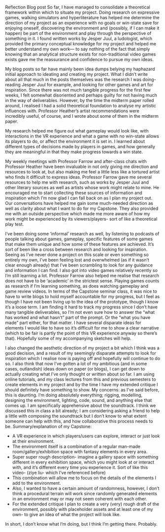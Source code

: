 Reflection Blog post 
So far, I have managed to consolidate a theoretical framework within which to situate my project. Doing research on expressive games, walking simulators and hyperliterature has helped me determine the direction of my project as an experience with no goals or win-state save for enjoying oneself, discovering the environment and (possibly, if I can make it happen) be part of the environment and play through the perspective of something in it. I found written works by Jesper Juul, a ludologist, which provided the primary conceptual knowledge for my project and helped me better understand my own work— to say nothing of the fact that simply knowing that an analytical structure exists for non-traditional video games exists gave me the reassurance and confidence to pursue my own ideas. 

My blog posts so far have mainly been idea dumps belying my haphazard initial approach to ideating and creating my project. What I didn’t write about all that much in the posts themselves was the research I was doing- reading Jesper Juul for example, and looking for other games and art for inspiration. Since there was not much tangible progress for the first few weeks, I felt somewhat disoriented and perhaps guilty for not having much in the way of deliverables. However, by the time the midterm paper rolled around, I realised I had a solid theoretical foundation to analyse my artistic influences with. Professor Heather’s artist recommendations were incredibly useful, of course, and I wrote about some of them in the midterm paper.

My research helped me figure out what gameplay would look like, with interactions in the VR experience and what a game with no win-state allows its players to do, or affect the environment it is set in. I learned about different types of decisions made by players in games, and how generally they are meaningful in that they make progress towards a win state.

My weekly meetings with Professor Farrow and after-class chats with Professor Heather have been invaluable in not only giving me direction and resources to look at, but also making me feel a little less like a tortured artist who finds it difficult to express ideas. Professor Farrow gave me several resources to help me with research, such as works by Jesper Juul and other literary sources as well as artists whose work might relate to mine. He encouraged me to start collecting these sources of information and inspiration which I’m now glad I can fall back on as I plan my project out. Our conversations have helped me gain some much-needed direction as well as clarity about what I want to do for my Capstone. They also provided me with an outside perspective which made me more aware of how my work might be experienced by its viewers/players- sort of like a theoretical play test.

I’ve been doing some ‘informal’ research as well, by listening to podcasts of people talking about games, gameplay, specific features of some games that make them unique and how some of these features are achieved. It’s sort of been like a cross between research and looking for inspiration. Seeing as I’ve never done a project on this scale or even something so entirely my own, I’ve been feeling lost and overwhelmed (as if it wasn’t clear enough already) that I’ve been scrambling to look for any guidance and information I can find. I also got into video games relatively recently so I’m still learning a lot. Professor Farrow also helped me realise that research does not have to be ‘academic’ in the strictest sense. Playing games counts as research if I’m learning something, as does watching gameplay and game review videos. 
In terms of the Capstone seminar class, it was nice to have to write blogs to hold myself accountable for my progress, but I feel as though I have not been living up to the idea of the prototype, though I know it’s a loose term. I am finding it hard to track my progress since I don’t have many tangible deliverables, so I’m not even sure how to answer the “what has worked and what hasn't” part of the prompt. Or the “what you have made” part either, for that matter. I have several disparate ideas for elements I would like to have so it’s difficult for me to show a clear narrative (which to be fair is partly the point of this VR experience anyway so there’s that). Hopefully some of my accompanying sketches will help. 

I also changed the aesthetic direction of my project a bit which I think was a good decision, and a result of my seemingly disparate attempts to look for inspiration which I realise now is paying off and hopefully will continue to do so. I also think that now I’ve gotten a lot of my ambitious (and in some cases, outlandish) ideas down on paper (or blogs), I can get down to actually creating what I’ve only thought or written about so far. I am using online tutorials, and my class lectures from this and previous semesters to create elements in my project and by the time I have my extended critique I should definitely have something to show. 
My concerns: as I’ve said before, this is daunting. I’m doing absolutely everything; rigging, modelling, designing the environment, lighting, code, sound, and anything else that comes up. I am specifically apprehensive about the soundtrack. I think we discussed this in class a bit already; I am considering asking a friend to help a little with composing the soundtrack but I don’t know to what extent someone can help with this, and how collaborative this process needs to be. 
Summary/explanation of my Capstone:
-	A VR experience in which players/users can explore, interact or just look at their environment.
-	The environment itself is a combination of a regular man-made room/gallery/exhibition space with fantasy elements in every area.
-	Super super rough description- imagine a gallery space with something different in every exhibition space, which you might look at or interact with, and it’s different every time you experience it. Sort of like this video- (ziye liu- which I’ve referenced before)
-	This combination will allow me to focus on the details of the elements I add to the environment.
-	Also, I wanted to have a certain amount of randomness, however, I don’t think a procedural terrain will work since randomly generated elements in an environment may or may not seem coherent with each other.
-	For the extended critique I plan to create a very (very) rough draft of the environment, possibly with placeholder assets and at least one of my own- to give an idea of what the project will look like. 
 
In short, I don’t know what I’m doing, but I think I’m getting there. Probably. 
